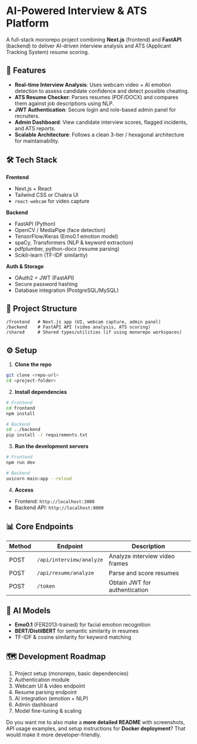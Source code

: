 # AI-Powered Interview & ATS Platform

A full-stack monorepo project combining **Next.js** (frontend) and **FastAPI** (backend) to deliver AI-driven interview analysis and ATS (Applicant Tracking System) resume scoring.

## 🚀 Features

* **Real-time Interview Analysis**: Uses webcam video + AI emotion detection to assess candidate confidence and detect possible cheating.
* **ATS Resume Checker**: Parses resumes (PDF/DOCX) and compares them against job descriptions using NLP.
* **JWT Authentication**: Secure login and role-based admin panel for recruiters.
* **Admin Dashboard**: View candidate interview scores, flagged incidents, and ATS reports.
* **Scalable Architecture**: Follows a clean 3-tier / hexagonal architecture for maintainability.

## 🛠 Tech Stack

**Frontend**

* Next.js + React
* Tailwind CSS or Chakra UI
* `react-webcam` for video capture

**Backend**

* FastAPI (Python)
* OpenCV / MediaPipe (face detection)
* TensorFlow/Keras (Emo0.1 emotion model)
* spaCy, Transformers (NLP & keyword extraction)
* pdfplumber, python-docx (resume parsing)
* Scikit-learn (TF-IDF similarity)

**Auth & Storage**

* OAuth2 + JWT (FastAPI)
* Secure password hashing
* Database integration (PostgreSQL/MySQL)

## 📂 Project Structure

```
/frontend   # Next.js app (UI, webcam capture, admin panel)
/backend    # FastAPI API (video analysis, ATS scoring)
/shared     # Shared types/utilities (if using monorepo workspaces)
```

## ⚙️ Setup

1. **Clone the repo**

```bash
git clone <repo-url>
cd <project-folder>
```

2. **Install dependencies**

```bash
# Frontend
cd frontend
npm install

# Backend
cd ../backend
pip install -r requirements.txt
```

3. **Run the development servers**

```bash
# Frontend
npm run dev

# Backend
uvicorn main:app --reload
```

4. **Access**

* Frontend: `http://localhost:3000`
* Backend API: `http://localhost:8000`

## 📊 Core Endpoints

| Method | Endpoint                 | Description                    |
| ------ | ------------------------ | ------------------------------ |
| POST   | `/api/interview/analyze` | Analyze interview video frames |
| POST   | `/api/resume/analyze`    | Parse and score resumes        |
| POST   | `/token`                 | Obtain JWT for authentication  |

## 🧠 AI Models

* **Emo0.1** (FER2013-trained) for facial emotion recognition
* **BERT/DistilBERT** for semantic similarity in resumes
* TF-IDF & cosine similarity for keyword matching

## 🗺 Development Roadmap

1. Project setup (monorepo, basic dependencies)
2. Authentication module
3. Webcam UI & video endpoint
4. Resume parsing endpoint
5. AI integration (emotion + NLP)
6. Admin dashboard
7. Model fine-tuning & scaling



Do you want me to also make a **more detailed README** with screenshots, API usage examples, and setup instructions for **Docker deployment**? That would make it more developer-friendly.
